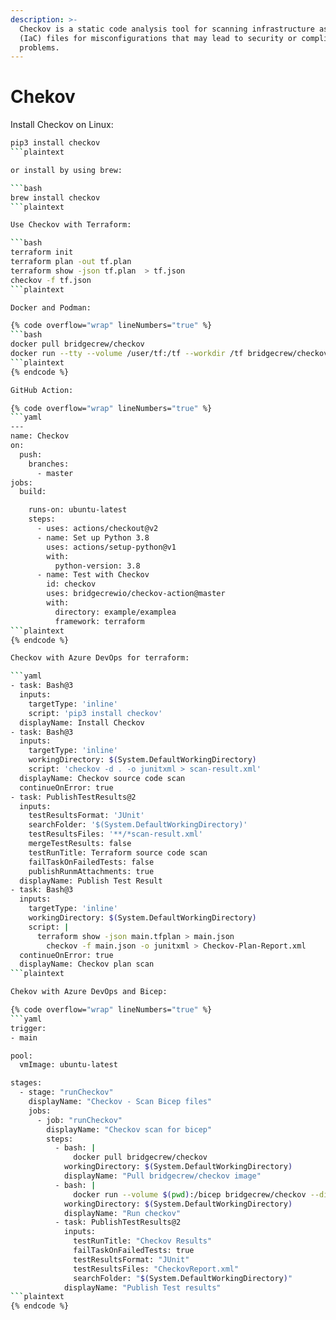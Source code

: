 ```yaml
---
description: >-
  Checkov is a static code analysis tool for scanning infrastructure as code
  (IaC) files for misconfigurations that may lead to security or compliance
  problems.
---
```


# Chekov

Install Checkov on Linux:

```bash
pip3 install checkov
```plaintext

or install by using brew:

```bash
brew install checkov
```plaintext

Use Checkov with Terraform:

```bash
terraform init
terraform plan -out tf.plan
terraform show -json tf.plan  > tf.json 
checkov -f tf.json
```plaintext

Docker and Podman:

{% code overflow="wrap" lineNumbers="true" %}
```bash
docker pull bridgecrew/checkov
docker run --tty --volume /user/tf:/tf --workdir /tf bridgecrew/checkov --directory /tf
```plaintext
{% endcode %}

GitHub Action:

{% code overflow="wrap" lineNumbers="true" %}
```yaml
---
name: Checkov
on:
  push:
    branches:
      - master
jobs:
  build:

    runs-on: ubuntu-latest
    steps:
      - uses: actions/checkout@v2
      - name: Set up Python 3.8
        uses: actions/setup-python@v1
        with:
          python-version: 3.8
      - name: Test with Checkov
        id: checkov
        uses: bridgecrewio/checkov-action@master
        with:
          directory: example/examplea
          framework: terraform 
```plaintext
{% endcode %}

Checkov with Azure DevOps for terraform:

```yaml
- task: Bash@3
  inputs:
    targetType: 'inline'
    script: 'pip3 install checkov'
  displayName: Install Checkov
- task: Bash@3
  inputs:
    targetType: 'inline'
    workingDirectory: $(System.DefaultWorkingDirectory)
    script: 'checkov -d . -o junitxml > scan-result.xml'
  displayName: Checkov source code scan
  continueOnError: true
- task: PublishTestResults@2
  inputs:
    testResultsFormat: 'JUnit'
    searchFolder: '$(System.DefaultWorkingDirectory)'
    testResultsFiles: '**/*scan-result.xml'
    mergeTestResults: false
    testRunTitle: Terraform source code scan
    failTaskOnFailedTests: false
    publishRunmAttachments: true
  displayName: Publish Test Result
- task: Bash@3
  inputs:
    targetType: 'inline'
    workingDirectory: $(System.DefaultWorkingDirectory)
    script: |
      terraform show -json main.tfplan > main.json
        checkov -f main.json -o junitxml > Checkov-Plan-Report.xml
  continueOnError: true
  displayName: Checkov plan scan
```plaintext

Chekov with Azure DevOps and Bicep:

{% code overflow="wrap" lineNumbers="true" %}
```yaml
trigger:
- main

pool:
  vmImage: ubuntu-latest

stages:
  - stage: "runCheckov"
    displayName: "Checkov - Scan Bicep files"
    jobs:
      - job: "runCheckov"
        displayName: "Checkov scan for bicep"
        steps:
          - bash: |
              docker pull bridgecrew/checkov
            workingDirectory: $(System.DefaultWorkingDirectory)
            displayName: "Pull bridgecrew/checkov image"
          - bash: |
              docker run --volume $(pwd):/bicep bridgecrew/checkov --directory /bicep --output junitxml --soft-fail > $(pwd)/CheckovReport.xml
            workingDirectory: $(System.DefaultWorkingDirectory)
            displayName: "Run checkov"
          - task: PublishTestResults@2
            inputs:
              testRunTitle: "Checkov Results"
              failTaskOnFailedTests: true
              testResultsFormat: "JUnit"
              testResultsFiles: "CheckovReport.xml"
              searchFolder: "$(System.DefaultWorkingDirectory)"
            displayName: "Publish Test results"
```plaintext
{% endcode %}

